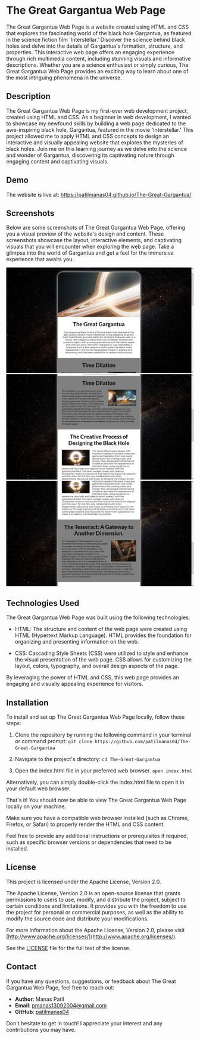 
# The Great Gargantua Web Page

The Great Gargantua Web Page is a website created using HTML and CSS that explores the fascinating world of the black hole Gargantua, as featured in the science fiction film 'Interstellar.' Discover the science behind black holes and delve into the details of Gargantua's formation, structure, and properties. This interactive web page offers an engaging experience through rich multimedia content, including stunning visuals and informative descriptions. Whether you are a science enthusiast or simply curious, The Great Gargantua Web Page provides an exciting way to learn about one of the most intriguing phenomena in the universe.

## Description

The Great Gargantua Web Page is my first-ever web development project, created using HTML and CSS. As a beginner in web development, I wanted to showcase my newfound skills by building a web page dedicated to the awe-inspiring black hole, Gargantua, featured in the movie 'Interstellar.' This project allowed me to apply HTML and CSS concepts to design an interactive and visually appealing website that explores the mysteries of black holes. Join me on this learning journey as we delve into the science and wonder of Gargantua, discovering its captivating nature through engaging content and captivating visuals.

## Demo

The website is live at: https://patilmanas04.github.io/The-Great-Gargantua/

## Screenshots

Below are some screenshots of The Great Gargantua Web Page, offering you a visual preview of the website's design and content. These screenshots showcase the layout, interactive elements, and captivating visuals that you will encounter when exploring the web page. Take a glimpse into the world of Gargantua and get a feel for the immersive experience that awaits you.

![Screenshot 1](screenshots/Screenshot%201.jpg)
![Screenshot 2](screenshots/Screenshot%202.jpg)
![Screenshot 3](screenshots/Screenshot%203.jpg)

## Technologies Used

The Great Gargantua Web Page was built using the following technologies:

* HTML: The structure and content of the web page were created using HTML (Hypertext Markup Language). HTML provides the foundation for organizing and presenting information on the web.

* CSS: Cascading Style Sheets (CSS) were utilized to style and enhance the visual presentation of the web page. CSS allows for customizing the layout, colors, typography, and overall design aspects of the page.

By leveraging the power of HTML and CSS, this web page provides an engaging and visually appealing experience for visitors.

## Installation

To install and set up The Great Gargantua Web Page locally, follow these steps:

1. Clone the repository by running the following command in your terminal or command prompt:
```git clone https://github.com/patilmanas04/The-Great-Gargantua```

2. Navigate to the project's directory:
```cd The-Great-Gargantua```

3. Open the index.html file in your preferred web browser.
```open index.html```

Alternatively, you can simply double-click the index.html file to open it in your default web browser.

That's it! You should now be able to view The Great Gargantua Web Page locally on your machine.

Make sure you have a compatible web browser installed (such as Chrome, Firefox, or Safari) to properly render the HTML and CSS content.

Feel free to provide any additional instructions or prerequisites if required, such as specific browser versions or dependencies that need to be installed.

## License

This project is licensed under the Apache License, Version 2.0. 

The Apache License, Version 2.0 is an open-source license that grants permissions to users to use, modify, and distribute the project, subject to certain conditions and limitations. It provides you with the freedom to use the project for personal or commercial purposes, as well as the ability to modify the source code and distribute your modifications.

For more information about the Apache License, Version 2.0, please visit [http://www.apache.org/licenses/](http://www.apache.org/licenses/).

See the [LICENSE](LICENSE) file for the full text of the license.

## Contact

If you have any questions, suggestions, or feedback about The Great Gargantua Web Page, feel free to reach out:

* **Author**: Manas Patil
* **Email**: pmanas13092004@gmail.com
* **GitHub**: [patilmanas04](https://github.com/patilmanas04)

Don't hesitate to get in touch! I appreciate your interest and any contributions you may have.



